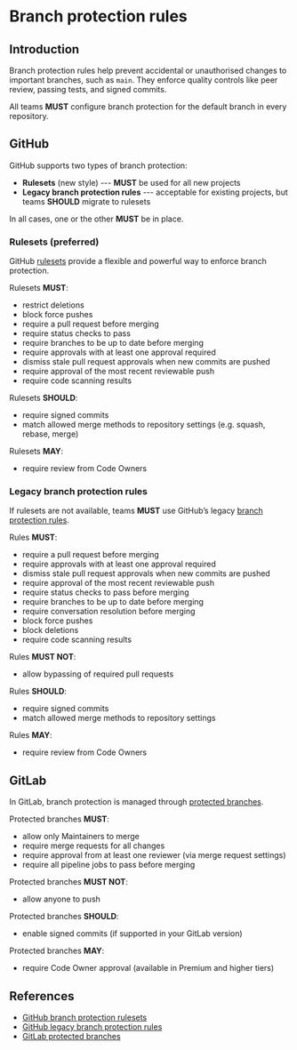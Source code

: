 # Branch protection rules

## Introduction

Branch protection rules help prevent accidental or unauthorised changes to important branches, such as `main`. They enforce quality controls like peer review, passing tests, and signed commits.

All teams **MUST** configure branch protection for the default branch in every repository.

## GitHub

GitHub supports two types of branch protection:

- **Rulesets** (new style) --- **MUST** be used for all new projects
- **Legacy branch protection rules** --- acceptable for existing projects, but teams **SHOULD** migrate to rulesets

In all cases, one or the other **MUST** be in place.

### Rulesets (preferred)

GitHub [rulesets][1] provide a flexible and powerful way to enforce branch protection.

Rulesets **MUST**:

- restrict deletions
- block force pushes
- require a pull request before merging
- require status checks to pass
- require branches to be up to date before merging
- require approvals with at least one approval required
- dismiss stale pull request approvals when new commits are pushed
- require approval of the most recent reviewable push
- require code scanning results

Rulesets **SHOULD**:

- require signed commits
- match allowed merge methods to repository settings (e.g. squash, rebase, merge)

Rulesets **MAY**:

- require review from Code Owners

### Legacy branch protection rules

If rulesets are not available, teams **MUST** use GitHub’s legacy [branch protection rules][2].

Rules **MUST**:

- require a pull request before merging
- require approvals with at least one approval required
- dismiss stale pull request approvals when new commits are pushed
- require approval of the most recent reviewable push
- require status checks to pass before merging
- require branches to be up to date before merging
- require conversation resolution before merging
- block force pushes
- block deletions
- require code scanning results

Rules **MUST NOT**:

- allow bypassing of required pull requests

Rules **SHOULD**:

- require signed commits
- match allowed merge methods to repository settings

Rules **MAY**:

- require review from Code Owners

## GitLab

In GitLab, branch protection is managed through [protected branches][3].

Protected branches **MUST**:

- allow only Maintainers to merge
- require merge requests for all changes
- require approval from at least one reviewer (via merge request settings)
- require all pipeline jobs to pass before merging

Protected branches **MUST NOT**:

- allow anyone to push

Protected branches **SHOULD**:

- enable signed commits (if supported in your GitLab version)

Protected branches **MAY**:

- require Code Owner approval (available in Premium and higher tiers)

## References

- [GitHub branch protection rulesets][1]
- [GitHub legacy branch protection rules][2]
- [GitLab protected branches][3]

[1]: https://docs.github.com/en/repositories/configuring-branches-and-merges-in-your-repository/managing-rulesets/about-rulesets
[2]: https://docs.github.com/en/repositories/configuring-branches-and-merges-in-your-repository/managing-protected-branches/managing-a-branch-protection-rule
[3]: https://docs.gitlab.com/user/project/repository/branches/protected
